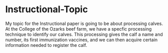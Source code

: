 # Instructional-Topic

My topic for the Instructional paper is going to be about processing calves. At the College of the Ozarks beef farm, we have a specfic processing technique to identify our calves. This processing gives the calf a name and number, its first immunization vaccines, and we can then acquire certain information needed to register the calf. 
